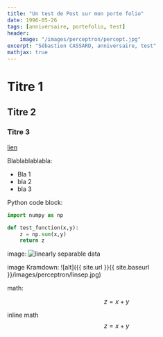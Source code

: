 ```yaml
---
title: "Un test de Post sur mon porte folio"
date: 1996-05-26
tags: [anniversaire, portefolio, test]
header:
    image: "/images/perceptron/percept.jpg"
excerpt: "Sébastien CASSARD, anniversaire, test"
mathjax: true
---
```


# Titre 1

## Titre 2

### Titre 3

[lien](https://cassards.github.io/)

Blablablablabla:
* Bla 1
* bla 2
* bla 3

Python code block:
```python
import numpy as np

def test_function(x,y):
    z = np.sum(x,y)
    return z
```
image:
<img src="{{ site.url }}{{ site.baseurl }}/images/perceptron/linsep.jpg" alt="linearly separable data">

image Kramdown:
![alt]({{ site.url }}{{ site.baseurl }}/images/perceptron/linsep.jpg)

math:

$$z=x+y$$

inline math $$z=x+y$$
